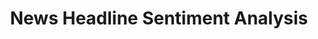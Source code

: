 ---
"icon": "M280-280q17 0 28.5-11.5T320-320q0-17-11.5-28.5T280-360q-17 0-28.5 11.5T240-320q0 17 11.5 28.5T280-280Zm-40-160h80v-240h-80v240Zm200 160h280v-80H440v80Zm0-160h280v-80H440v80Zm0-160h280v-80H440v80ZM160-120q-33 0-56.5-23.5T80-200v-560q0-33 23.5-56.5T160-840h640q33 0 56.5 23.5T880-760v560q0 33-23.5 56.5T800-120H160Zm0-80h640v-560H160v560Zm0 0v-560 560Z"
"feature": false
"link": "https://github.com/athanzxyt/newsheadline-sentiment"
"title": "News Headline Sentiment Analysis"
"description": "Using NLP techniques and ANOVA/Fisher tests to analyze sentiment in news headlines."
---